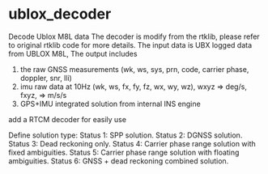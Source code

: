 # ublox_decoder
Decode Ublox M8L data
The decoder is modify from the rtklib, please refer to original rtklib code for more details.
The input data is UBX logged data from UBLOX M8L,
The output includes
1) the raw GNSS measurements (wk, ws, sys, prn, code, carrier phase, doppler, snr, lli)
2) imu raw data at 10Hz (wk, ws, fx, fy, fz, wx, wy, wz), wxyz => deg/s, fxyz, => m/s/s
3) GPS+IMU integrated solution from internal INS engine


add a RTCM decoder for easily use

Define solution type:
  Status 1: SPP solution.
  Status 2: DGNSS solution.
  Status 3: Dead reckoning only.
  Status 4: Carrier phase range solution with fixed ambiguities.
  Status 5: Carrier phase range solution with floating ambiguities.
  Status 6: GNSS + dead reckoning combined solution.
